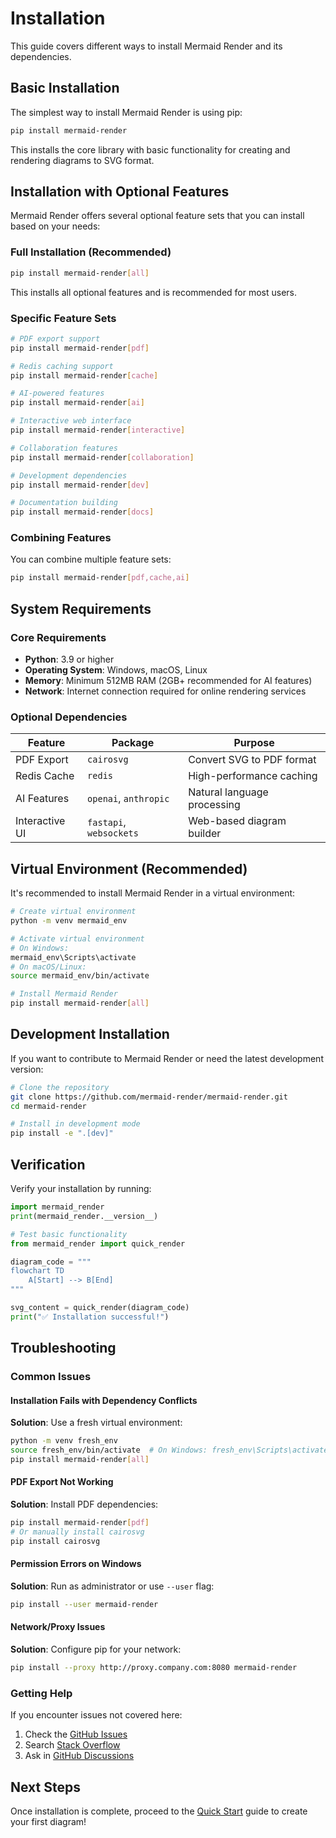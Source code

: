 # Installation

This guide covers different ways to install Mermaid Render and its dependencies.

## Basic Installation

The simplest way to install Mermaid Render is using pip:

```bash
pip install mermaid-render
```

This installs the core library with basic functionality for creating and rendering diagrams to SVG format.

## Installation with Optional Features

Mermaid Render offers several optional feature sets that you can install based on your needs:

### Full Installation (Recommended)

```bash
pip install mermaid-render[all]
```

This installs all optional features and is recommended for most users.

### Specific Feature Sets

```bash
# PDF export support
pip install mermaid-render[pdf]

# Redis caching support
pip install mermaid-render[cache]

# AI-powered features
pip install mermaid-render[ai]

# Interactive web interface
pip install mermaid-render[interactive]

# Collaboration features
pip install mermaid-render[collaboration]

# Development dependencies
pip install mermaid-render[dev]

# Documentation building
pip install mermaid-render[docs]
```

### Combining Features

You can combine multiple feature sets:

```bash
pip install mermaid-render[pdf,cache,ai]
```

## System Requirements

### Core Requirements

- **Python**: 3.9 or higher
- **Operating System**: Windows, macOS, Linux
- **Memory**: Minimum 512MB RAM (2GB+ recommended for AI features)
- **Network**: Internet connection required for online rendering services

### Optional Dependencies

| Feature        | Package                 | Purpose                     |
| -------------- | ----------------------- | --------------------------- |
| PDF Export     | `cairosvg`              | Convert SVG to PDF format   |
| Redis Cache    | `redis`                 | High-performance caching    |
| AI Features    | `openai`, `anthropic`   | Natural language processing |
| Interactive UI | `fastapi`, `websockets` | Web-based diagram builder   |

## Virtual Environment (Recommended)

It's recommended to install Mermaid Render in a virtual environment:

```bash
# Create virtual environment
python -m venv mermaid_env

# Activate virtual environment
# On Windows:
mermaid_env\Scripts\activate
# On macOS/Linux:
source mermaid_env/bin/activate

# Install Mermaid Render
pip install mermaid-render[all]
```

## Development Installation

If you want to contribute to Mermaid Render or need the latest development version:

```bash
# Clone the repository
git clone https://github.com/mermaid-render/mermaid-render.git
cd mermaid-render

# Install in development mode
pip install -e ".[dev]"
```

## Verification

Verify your installation by running:

```python
import mermaid_render
print(mermaid_render.__version__)

# Test basic functionality
from mermaid_render import quick_render

diagram_code = """
flowchart TD
    A[Start] --> B[End]
"""

svg_content = quick_render(diagram_code)
print("✅ Installation successful!")
```

## Troubleshooting

### Common Issues

#### Installation Fails with Dependency Conflicts

**Solution**: Use a fresh virtual environment:

```bash
python -m venv fresh_env
source fresh_env/bin/activate  # On Windows: fresh_env\Scripts\activate
pip install mermaid-render[all]
```

#### PDF Export Not Working

**Solution**: Install PDF dependencies:

```bash
pip install mermaid-render[pdf]
# Or manually install cairosvg
pip install cairosvg
```

#### Permission Errors on Windows

**Solution**: Run as administrator or use `--user` flag:

```bash
pip install --user mermaid-render
```

#### Network/Proxy Issues

**Solution**: Configure pip for your network:

```bash
pip install --proxy http://proxy.company.com:8080 mermaid-render
```

### Getting Help

If you encounter issues not covered here:

1. Check the [GitHub Issues](https://github.com/mermaid-render/mermaid-render/issues)
2. Search [Stack Overflow](https://stackoverflow.com/questions/tagged/mermaid-render)
3. Ask in [GitHub Discussions](https://github.com/mermaid-render/mermaid-render/discussions)

## Next Steps

Once installation is complete, proceed to the [Quick Start](quick-start.md) guide to create your first diagram!
